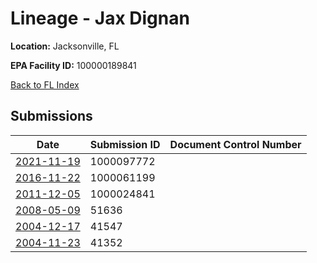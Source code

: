 # Lineage - Jax Dignan

**Location:** Jacksonville, FL

**EPA Facility ID:** 100000189841

[Back to FL Index](../../index.md)

## Submissions

| Date | Submission ID | Document Control Number |
|------|--------------|-------------------------|
| [2021-11-19](submissions/1000097772.md) | 1000097772 |  |
| [2016-11-22](submissions/1000061199.md) | 1000061199 |  |
| [2011-12-05](submissions/1000024841.md) | 1000024841 |  |
| [2008-05-09](submissions/51636.md) | 51636 |  |
| [2004-12-17](submissions/41547.md) | 41547 |  |
| [2004-11-23](submissions/41352.md) | 41352 |  |
